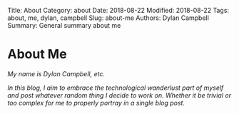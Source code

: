 Title: About
Category: about
Date: 2018-08-22
Modified: 2018-08-22
Tags: about, me, dylan, campbell
Slug: about-me
Authors: Dylan Campbell
Summary: General summary about me

**About Me**
========
*My name is Dylan Campbell, etc.*

*In this blog, I aim to embrace the technological wanderlust part of myself and post whatever random thing I decide to work on. Whether it be trivial or too complex for me to properly portray in a single blog post.*